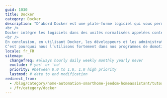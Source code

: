 ```yaml
---
guid: 1030
title: Docker
category: Docker
description: "D’abord Docker est une plate-forme logiciel qui vous permet de concevoir, tester et déployer des applications rapidement.
<br />
Docker intègre les logiciels dans des unités normalisées appelées conteneurs. Qui rassemblent tous les éléments nécessaires à leur fonctionnement. Dont les bibliothèques, les outils système, le code et l’environnement d’exécution. Avec Docker, vous pouvez facilement déployer et dimensionner des applications. Dans n’importe quel environnement, avec l’assurance que votre code s’exécutera correctement.
<br />
En conclusion, en utilisant Docker, les développeurs et les administrateurs disposent d’un moyen fiable et peu coûteux de développer. Mais aussi de livrer et exécuter des applications distribuées à toutes les échelles.<br />
C’est pourquoi nous l’utilisons fortement dans nos programmes de domotique."
locale: fr_FR
sitemap:
  changefreq: #always hourly daily weekly monthly yearly never
  exclude: #'yes' or 'no'
  priority: #between 0.0 to 1.0, 1.0 high priority
  lastmod: # date to end modification
redirect_from: 
  - /blog/category/home-automation-smarthome-jeedom-homeassistant/tutos-haade-lab/docker-deployer-des-applications/
  - /fr/category/docker
---
```

